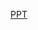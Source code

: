 [PPT](https://www.canva.com/design/DAGQ8JK_8zI/ihcYxCVeJUbNzBU4btxrXg/edit?utm_content=DAGQ8JK_8zI&utm_campaign=designshare&utm_medium=link2&utm_source=sharebutton)

